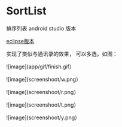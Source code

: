 # SortList
排序列表  android  studio 版本

[eclipse版本](https://github.com/jiang111/SortNameListView)


实现了类似与通讯录的效果， 可以多选，如图：

![image](app/gif/finish.gif）


![image](screenshoot/w.png）

![image](screenshoot/r.png）

![image](screenshoot/t.png）

![image](screenshoot/y.png）

